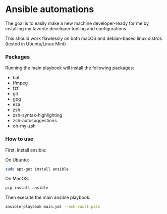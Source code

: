 # Ansible automations
The goal is to easily make a new machine developer-ready for me by installing my favorite developer tooling and configurations.

This should work flawlessly on both macOS and debian-based linux distros (tested in Ubuntu/Linux Mint)

### Packages
Running the main playbook will install the following packages:
  - bat
  - ffmpeg
  - fzf
  - git
  - gpg
  - eza
  - zsh
  - zsh-syntax-highlighting
  - zsh-autosuggestions
  - oh-my-zsh
  

### How to use
First, install ansible:

On Ubuntu:
```sh
sudo apt-get install ansible
```

On MacOS:
```sh
pip install ansible
```

Then execute the main ansible playbook:
```sh
ansible-playbook main.yml --ask-vault-pass
```
